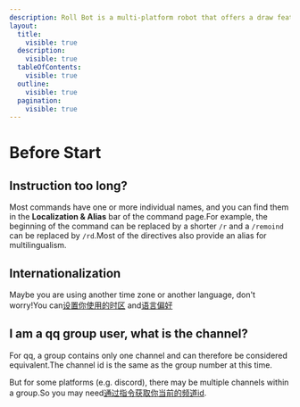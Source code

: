 ```yaml
---
description: Roll Bot is a multi-platform robot that offers a draw feature.This page will provide some useful suggestions or explanations to help you better use Roll Bot.
layout:
  title:
    visible: true
  description:
    visible: true
  tableOfContents:
    visible: true
  outline:
    visible: true
  pagination:
    visible: true
---
```


# Before Start

## Instruction too long?

Most commands have one or more individual names, and you can find them in the **Localization & Alias** bar of the command page.For example, the beginning of the command can be replaced by a shorter `/r` and a `/remoind` can be replaced by `/rd`.Most of the directives also provide an alias for multilingualism.

## Internationalization

Maybe you are using another time zone or another language, don't worry!You can[设置你使用的时区](i18n/user-timezone.md) and[语言偏好](i18n/user-language-preference.md)

## I am a qq group user, what is the channel?

For qq, a group contains only one channel and can therefore be considered equivalent.The channel id is the same as the group number at this time.

But for some platforms (e.g. discord), there may be multiple channels within a group.So you may need[通过指令获取你当前的频道id](basic/get-channel-id.md).
